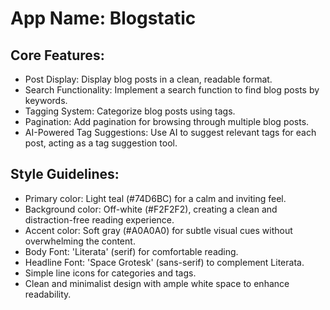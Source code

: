 # **App Name**: Blogstatic

## Core Features:

- Post Display: Display blog posts in a clean, readable format.
- Search Functionality: Implement a search function to find blog posts by keywords.
- Tagging System: Categorize blog posts using tags.
- Pagination: Add pagination for browsing through multiple blog posts.
- AI-Powered Tag Suggestions: Use AI to suggest relevant tags for each post, acting as a tag suggestion tool.

## Style Guidelines:

- Primary color: Light teal (#74D6BC) for a calm and inviting feel.
- Background color: Off-white (#F2F2F2), creating a clean and distraction-free reading experience.
- Accent color: Soft gray (#A0A0A0) for subtle visual cues without overwhelming the content.
- Body Font: 'Literata' (serif) for comfortable reading.
- Headline Font: 'Space Grotesk' (sans-serif) to complement Literata.
- Simple line icons for categories and tags.
- Clean and minimalist design with ample white space to enhance readability.